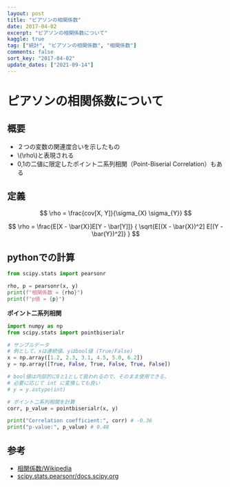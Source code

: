 ```yaml
---
layout: post
title: "ピアソンの相関係数"
date: 2017-04-02
excerpt: "ピアソンの相関係数について"
kaggle: true
tag: ["統計", "ピアソンの相関係数", "相関係数"]
comments: false
sort_key: "2017-04-02"
update_dates: ["2021-09-14"]
---
```


# ピアソンの相関係数について

## 概要
 - ２つの変数の関連度合いを示したもの
 - \\(\rho\\)と表現される
 - 0,1の二値に限定したポイント二系列相関（Point-Biserial Correlation）もある

## 定義

$$
\rho = \frac{cov[X, Y]}{\sigma_{X} \sigma_{Y}}
$$

$$
\rho = \frac{E[X - \bar{X}]E[Y - \bar[Y]]} { \sqrt{E[(X - \bar{X})^2] E[(Y - \bar{Y})^2]} }
$$

## pythonでの計算

```python
from scipy.stats import pearsonr

rho, p = pearsonr(x, y)
print(f"相関係数 = {rho}")
print(f"p値 = {p}")
```

**ポイント二系列相関**

```python
import numpy as np
from scipy.stats import pointbiserialr

# サンプルデータ
# 例として、xは連続値、yはbool値 (True/False)
x = np.array([1.2, 2.3, 3.1, 4.5, 5.0, 6.2])
y = np.array([True, False, True, False, True, False])

# bool値は内部的に0と1として扱われるので、そのまま使用できる、
# 必要に応じて int に変換しても良い
# y = y.astype(int)

# ポイント二系列相関を計算
corr, p_value = pointbiserialr(x, y)

print("Correlation coefficient:", corr) # -0.36
print("p-value:", p_value) # 0.48
```

## 参考
 - [相関係数/Wikipedia](https://ja.wikipedia.org/wiki/%E7%9B%B8%E9%96%A2%E4%BF%82%E6%95%B0)
 - [scipy.stats.pearsonr/docs.scipy.org](https://docs.scipy.org/doc/scipy/reference/generated/scipy.stats.pearsonr.html)
